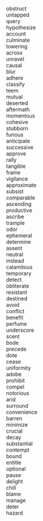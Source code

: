obstruct  
untapped  
query  
hypothesize  
account  
culminate  
towering  
across  
unravel  
causal  
blur  
adhere  
classify  
teem  
mutual  
deserted  
aftermath  
momentous  
cohesive  
stubborn  
furious  
anticipate  
successive  
approve  
rally  
tangible  
frame  
vigilance  
approximate  
subsist  
comparable  
ascending  
productive  
ascribe  
trample  
odor  
ephemeral  
determine  
assent  
neutral  
instead  
calamitous  
temporary  
detect  
obliterate  
resistant  
destined  
avoid  
conflict  
benefit  
perfume  
underscore  
scent  
bode  
precede  
dote  
cease  
uniformity  
adobe  
prohibit  
compel  
notorious  
arid  
surround  
convenience  
barren  
minimize  
crucial  
decay  
substantial  
contempt  
bound  
entitle  
optional  
pause  
delight  
chill  
blame  
manage  
deter  
hazard  
